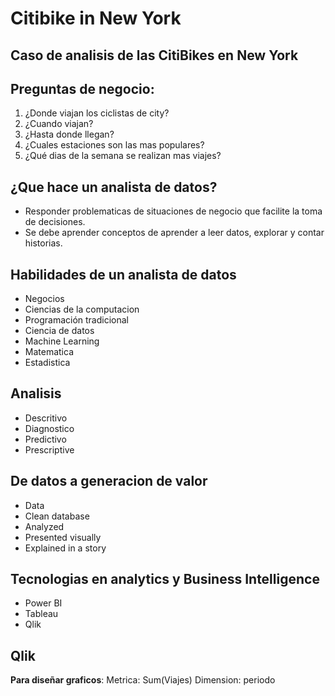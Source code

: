 # Citibike in New York 

## Caso de analisis de las CitiBikes en New York

## Preguntas de negocio:
1. ¿Donde viajan los ciclistas de city?
2. ¿Cuando viajan?
3. ¿Hasta donde llegan?
4. ¿Cuales estaciones son las mas populares?
5. ¿Qué dias de la semana se realizan mas viajes?

## ¿Que hace un analista de datos?
- Responder problematicas de situaciones de negocio que facilite la toma de decisiones.
- Se debe aprender conceptos de aprender a leer datos, explorar y contar historias.

## Habilidades de un analista de datos 
- Negocios
- Ciencias de la computacion
- Programación tradicional
- Ciencia de datos
- Machine Learning
- Matematica 
- Estadistica

## Analisis
- Descritivo 
- Diagnostico 
- Predictivo 
- Prescriptive 

## De datos a generacion de valor
- Data
- Clean database
- Analyzed
- Presented visually
- Explained in a story

## Tecnologias en analytics y Business Intelligence
- Power BI
- Tableau
- Qlik

## Qlik
__Para diseñar graficos__:
Metrica: Sum(Viajes)
Dimension: periodo
